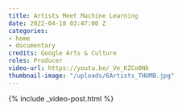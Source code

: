 ```yaml
---
title: Artists Meet Machine Learning
date: 2022-04-18 03:47:00 Z
categories:
- home
- documentary
credits: Google Arts & Culture
roles: Producer
video-url: https://youtu.be/_Ve_KZCo0Nk
thumbnail-image: "/uploads/6Artists_THUMB.jpg"
---
```


{% include _video-post.html %}
